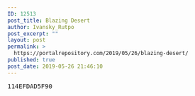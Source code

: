 ```yaml
---
ID: 12513
post_title: Blazing Desert
author: Ivansky_Rutpo
post_excerpt: ""
layout: post
permalink: >
  https://portalrepository.com/2019/05/26/blazing-desert/
published: true
post_date: 2019-05-26 21:46:10
---
```

<pre>114EFDAD5F90</pre>